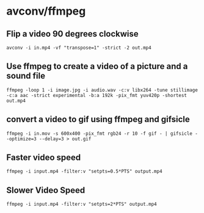 # avconv/ffmpeg

## Flip a video 90 degrees clockwise
    avconv -i in.mp4 -vf "transpose=1" -strict -2 out.mp4

## Use ffmpeg to create a video of a picture and a sound file
    ffmpeg -loop 1 -i image.jpg -i audio.wav -c:v libx264 -tune stillimage -c:a aac -strict experimental -b:a 192k -pix_fmt yuv420p -shortest out.mp4

## convert a video to gif using ffmpeg and gifsicle
    ffmpeg -i in.mov -s 600x400 -pix_fmt rgb24 -r 10 -f gif - | gifsicle --optimize=3 --delay=3 > out.gif

## Faster video speed
    ffmpeg -i input.mp4 -filter:v "setpts=0.5*PTS" output.mp4

## Slower Video Speed
    ffmpeg -i input.mp4 -filter:v "setpts=2*PTS" output.mp4